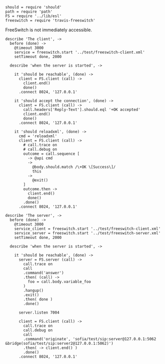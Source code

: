     should = require 'should'
    path = require 'path'
    FS = require '../lib/esl'
    freeswitch = require 'travis-freeswitch'

FreeSwitch is not immediately accessible.

    describe 'The client', ->
      before (done) ->
        @timeout 3000
        service = freeswitch.start '../test/freeswitch-client.xml'
        setTimeout done, 2000

      describe 'when the server is started', ->

        it 'should be reachable', (done) ->
          client = FS.client (call) ->
            client.end()
            done()
          .connect 8024, '127.0.0.1'

        it 'should accept the connection', (done) ->
          client = FS.client (call) ->
            call.headers['Reply-Text'].should.eql '+OK accepted'
            client.end()
            done()
          .connect 8024, '127.0.0.1'

        it 'should reloadxml', (done) ->
          cmd = 'reloadxml'
          client = FS.client (call) ->
            # call.trace on
            # call.debug on
            outcome = call.sequence [
              -> @api cmd
              ->
                @body.should.match /\+OK \[Success\]/
                this
              ->
                @exit()
            ]
            outcome.then ->
              client.end()
              done()
            .done()
          .connect 8024, '127.0.0.1'

    describe 'The server', ->
      before (done) ->
        @timeout 3000
        service_client = freeswitch.start '../test/freeswitch-client.xml'
        service_server = freeswitch.start '../test/freeswitch-server.xml'
        setTimeout done, 2000

      describe 'when the server is started', ->

        it 'should be reachable', (done) ->
          server = FS.server (call) ->
            call.trace on
            call
            .command('answer')
            .then( (call) ->
              foo = call.body.variable_foo
            )
            .hangup()
            .exit()
            .then( done )
            .done()

          server.listen 7004

          client = FS.client (call) ->
            call.trace on
            call.debug on
            call
            .command('originate', 'sofia/test/sip:server@127.0.0.1:5062 &bridge(sofia/test/sip:server2@127.0.0.1:5062)')
            .then( -> client.end() )
            .done()
          .connect 8024, '127.0.0.1'
